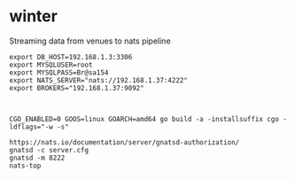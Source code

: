 # winter

Streaming data from venues to nats pipeline

```
export DB_HOST=192.168.1.3:3306
export MYSQLUSER=root
export MYSQLPASS=Br@sa154
export NATS_SERVER="nats://192.168.1.37:4222"
export BROKERS="192.168.1.37:9092"



CGO_ENABLED=0 GOOS=linux GOARCH=amd64 go build -a -installsuffix cgo -ldflags="-w -s"

https://nats.io/documentation/server/gnatsd-authorization/
gnatsd -c server.cfg
gnatsd -m 8222
nats-top
```
